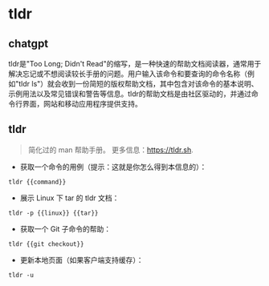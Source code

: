 # tldr 
## chatgpt 
tldr是"Too Long; Didn't Read"的缩写，是一种快速的帮助文档阅读器，通常用于解决忘记或不想阅读较长手册的问题。用户输入该命令和要查询的命令名称（例如"tldr ls"）就会收到一份简短的版权帮助文档，其中包含对该命令的基本说明、示例用法以及常见错误和警告等信息。tldr的帮助文档是由社区驱动的，并通过命令行界面，网站和移动应用程序提供支持。 

## tldr 
 
> 简化过的 man 帮助手册。
> 更多信息：<https://tldr.sh>.

- 获取一个命令的用例（提示：这就是你怎么得到本信息的）：

`tldr {{command}}`

- 展示 Linux 下 tar 的 tldr 文档：

`tldr -p {{linux}} {{tar}}`

- 获取一个 Git 子命令的帮助：

`tldr {{git checkout}}`

- 更新本地页面（如果客户端支持缓存）：

`tldr -u`
